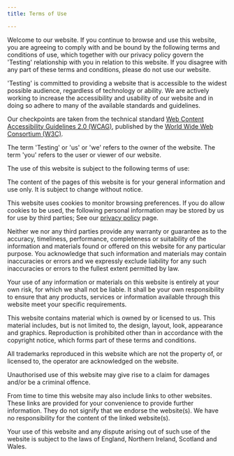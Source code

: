 ```yaml
---
title: Terms of Use

---
```

Welcome to our website. If you continue to browse and use this website, you are agreeing to comply with and be bound by the following terms and conditions of use, which together with our privacy policy govern the 'Testing' relationship with you in relation to this website. If you disagree with any part of these terms and conditions, please do not use our website.

'Testing' is committed to providing a website that is accessible to the widest possible audience, regardless of technology or ability. We are actively working to increase the accessibility and usability of our website and in doing so adhere to many of the available standards and guidelines.

Our checkpoints are taken from the technical standard [Web Content Accessibility Guidelines 2.0 (WCAG)](https://www.w3.org/WAI/intro/wcag), published by the [World Wide Web Consortium (W3C)](https://www.w3.org/).

The term 'Testing' or 'us' or 'we' refers to the owner of the website. The term 'you' refers to the user or viewer of our website.

The use of this website is subject to the following terms of use:

The content of the pages of this website is for your general information and use only. It is subject to change without notice.

This website uses cookies to monitor browsing preferences. If you do allow cookies to be used, the following personal information may be stored by us for use by third parties; See our [privacy policy](/policies) page.

Neither we nor any third parties provide any warranty or guarantee as to the accuracy, timeliness, performance, completeness or suitability of the information and materials found or offered on this website for any particular purpose. You acknowledge that such information and materials may contain inaccuracies or errors and we expressly exclude liability for any such inaccuracies or errors to the fullest extent permitted by law.

Your use of any information or materials on this website is entirely at your own risk, for which we shall not be liable. It shall be your own responsibility to ensure that any products, services or information available through this website meet your specific requirements.

This website contains material which is owned by or licensed to us. This material includes, but is not limited to, the design, layout, look, appearance and graphics. Reproduction is prohibited other than in accordance with the copyright notice, which forms part of these terms and conditions.

All trademarks reproduced in this website which are not the property of, or licensed to, the operator are acknowledged on the website.

Unauthorised use of this website may give rise to a claim for damages and/or be a criminal offence.

From time to time this website may also include links to other websites. These links are provided for your convenience to provide further information. They do not signify that we endorse the website(s). We have no responsibility for the content of the linked website(s).

Your use of this website and any dispute arising out of such use of the website is subject to the laws of England, Northern Ireland, Scotland and Wales.